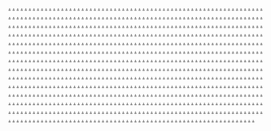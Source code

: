 <a href="https://microstreetmarketing.weebly.com/">.</a>
<a href="https://microcentremarketing.weebly.com/">.</a>
<a href="https://technologyvaluesmarketing.weebly.com/">.</a>
<a href="https://boostpassmarketing.weebly.com/">.</a>
<a href="https://labsartmarketing.weebly.com/">.</a>
<a href="https://upgearmarketing.weebly.com/">.</a>
<a href="https://optimizestudiomarketingx.weebly.com/">.</a>
<a href="https://gowarezmarketing.weebly.com/">.</a>
<a href="https://botfuturemarketing.weebly.com/">.</a>
<a href="https://warecapsulemarketing.weebly.com/">.</a>
<a href="https://expertsiummarketing.weebly.com/">.</a>
<a href="https://analyticsgraphmarketing.weebly.com/">.</a>
<a href="https://ppcvaluesmarketing.weebly.com/">.</a>
<a href="https://codeartmarketing.weebly.com/">.</a>
<a href="https://dopromotemarketing.weebly.com/">.</a>
<a href="https://makesearchmarketing.weebly.com/">.</a>
<a href="https://growthshipmarketing.weebly.com/">.</a>
<a href="https://searchcaremarketing.weebly.com/">.</a>
<a href="https://targetworksmarketing.weebly.com/">.</a>
<a href="https://promotestripemarketing.weebly.com/">.</a>
<a href="https://analyticsatlasmarketing.weebly.com/">.</a>
<a href="https://coreseomarketingz.weebly.com/">.</a>
<a href="https://upcommunicationsmarketing.weebly.com/">.</a>
<a href="https://technologymodemarketin.weebly.com/">.</a>
<a href="https://nibblepropertiesmarketing.weebly.com/">.</a>
<a href="https://hyperaudiencemarketing.weebly.com/">.</a>
<a href="https://softscoutmarketing.weebly.com/">.</a>
<a href="https://brandscanmarketing.weebly.com/">.</a>
<a href="https://searchpassmarketing.weebly.com/">.</a>
<a href="https://analyticsismmarketing.weebly.com/">.</a>
<a href="https://semdashmarketing.weebly.com/">.</a>
<a href="https://revenuesedmarketing.weebly.com/">.</a>
<a href="https://promotespotmarketing.weebly.com/">.</a>
<a href="https://rackconnectionmarketing.weebly.com/">.</a>
<a href="https://b2bcastmarketing.weebly.com/">.</a>
<a href="https://cyberincmarketing.weebly.com/">.</a>
<a href="https://cybericianmarketing.weebly.com/">.</a>
<a href="https://semifymarketing.weebly.com/">.</a>
<a href="https://optimizerisemarketing.weebly.com/">.</a>
<a href="https://communicationsblendmarketing.weebly.com/">.</a>
<a href="https://optimizestudiomarketing.weebly.com/">.</a>
<a href="https://roboticsdeckmarketing.weebly.com/">.</a>
<a href="https://gearifymarketing.weebly.com/">.</a>
<a href="https://viralshackmarketing.weebly.com/">.</a>
<a href="https://ppcclickmarketing.weebly.com/">.</a>
<a href="https://boostsparkmarketing.weebly.com/">.</a>
<a href="https://promotesolutionsmarketing.weebly.com/">.</a>
<a href="https://worksplaymarketing.weebly.com/">.</a>
<a href="https://dvertisingfulmarketing.weebly.com/">.</a>
<a href="https://activebotmarketing.weebly.com/">.</a>
<a href="https://adsstockmarketing.weebly.com/">.</a>
<a href="https://boosttrademarketing.weebly.com/">.</a>
<a href="https://nanobaymarketing.weebly.com/">.</a>
<a href="https://marketingitemsmarketing.weebly.com/">.</a>
<a href="https://bytesdockmarketing.weebly.com/">.</a>
<a href="https://wizproductmarketing.weebly.com/">.</a>
<a href="https://technoleadermarketing.weebly.com/">.</a>
<a href="https://scaleaidmarketing.weebly.com/">.</a>
<a href="https://semgroupmarketing.weebly.com/">.</a>
<a href="https://pixelfuturemarketing.weebly.com/">.</a>
<a href="https://expertssprintmarketing.weebly.com/">.</a>
<a href="https://b2bportmarketing.weebly.com/">.</a>
<a href="https://clearcampaignmarketing.weebly.com/">.</a>
<a href="https://techfitmarketing.weebly.com/">.</a>
<a href="https://roboticsvergemarketing.weebly.com/">.</a>
<a href="https://adsclubmarketing.weebly.com/">.</a>
<a href="https://vectorgurumarketing.weebly.com/">.</a>
<a href="https://technologymarkmarketing.weebly.com/">.</a>
<a href="https://informaticsiedmarketing.weebly.com/">.</a>
<a href="https://netusmarketing.weebly.com/">.</a>
<a href="https://warecentermarketing.weebly.com/">.</a>
<a href="https://geargraphmarketing.weebly.com/">.</a>
<a href="https://adpostmarketing.weebly.com/">.</a>
<a href="https://marketismmarketing.weebly.com/">.</a>
<a href="https://techdashmarketing.weebly.com/">.</a>
<a href="https://marketingviewmarketing.weebly.com/">.</a>
<a href="https://optimizehutmarketing.weebly.com/">.</a>
<a href="https://campaignfocusmarketing.weebly.com/">.</a>
<a href="https://marketingservicesmarketing.weebly.com/">.</a>
<a href="https://communicationsdashmarketing.weebly.com/">.</a>
<a href="https://affiliateboostmarketing.weebly.com/">.</a>
<a href="https://adscapsulemarketing.weebly.com/">.</a>
<a href="https://brandinghousemarketing.weebly.com/">.</a>
<a href="https://communicationsvaluesmarketing.weebly.com/">.</a>
<a href="https://sembandmarketing.weebly.com/">.</a>
<a href="https://bitgraphmarketing.weebly.com/">.</a>
<a href="https://marketplaymarketing.weebly.com/">.</a>
<a href="https://warezspanmarketing.weebly.com/">.</a>
<a href="https://bytesdeckmarketing.weebly.com/">.</a>
<a href="https://retailsyncmarketing.weebly.com/">.</a>
<a href="https://chipgoodsmarketing.weebly.com/">.</a>
<a href="https://bytesstockmarketing.weebly.com/">.</a>
<a href="https://targetscapemarketing.weebly.com/">.</a>
<a href="https://promotecorpmarketing.weebly.com/">.</a>
<a href="https://mediafedmarketing.weebly.com/">.</a>
<a href="https://geariedmarketing.weebly.com/">.</a>
<a href="https://meshsensemarketing.weebly.com/">.</a>
<a href="https://caleensmarketing.weebly.com/">.</a>
<a href="https://wizloopmarketing.weebly.com/">.</a>
<a href="https://revenueservicesmarketing.weebly.com/">.</a>
<a href="https://b2bplaymarketing.weebly.com/">.</a>
<a href="https://searchproductsmarketing.weebly.com/">.</a>
<a href="https://bitspropertiesmarketingse.weebly.com/">.</a>
<a href="https://advertisinglayermarketingse.weebly.com/">.</a>
<a href="https://digitalbasemarketingse.weebly.com/">.</a>
<a href="https://bottomlineportmarketingse.weebly.com/">.</a>
<a href="https://expertsdockmarketingse.weebly.com/">.</a>
<a href="https://informaticssyncmarketing.weebly.com/">.</a>
<a href="https://bottomlineproductmarketingse.weebly.com/">.</a>
<a href="https://marketingfeedmarketingse.weebly.com/">.</a>
<a href="https://semmakermarketingse.weebly.com/">.</a>
<a href="https://marketingshipmarketingse.weebly.com/">.</a>
<a href="https://cybervergemarketingse.weebly.com/">.</a>
<a href="https://boxkitmarketing.weebly.com/">.</a>
<a href="https://targetdropmarketing.weebly.com/">.</a>
<a href="https://semindustrymarketing.weebly.com/">.</a>
<a href="https://brandingfuelmarketing.weebly.com/">.</a>
<a href="https://brandingvaluemarketing.weebly.com/">.</a>
<a href="https://roboticspassmarketing.weebly.com/">.</a>
<a href="https://cryptincmarketing.weebly.com/">.</a>
<a href="https://princmarketing.weebly.com/">.</a>
<a href="https://bitideasmarketing.weebly.com/">.</a>
<a href="https://corecybermarketing.weebly.com/">.</a>
<a href="https://gearwaymarketing.weebly.com/">.</a>
<a href="https://aditymarketing.weebly.com/">.</a>
<a href="https://b2bcompanymarketing.weebly.com/">.</a>
<a href="https://gearretailsmarketin.weebly.com/">.</a>
<a href="https://audiencestudiomarketing.weebly.com/">.</a>
<a href="https://ppcwaymarketing.weebly.com/">.</a>
<a href="https://chiprisemarketing.weebly.com/">.</a>
<a href="https://campaignplaymarketing.weebly.com/">.</a>
<a href="https://bitartmarketing.weebly.com/">.</a>
<a href="https://cyberstripemarketing.weebly.com/">.</a>
<a href="https://chipincmarketing.weebly.com/">.</a>
<a href="https://bottomlineartmarketing.weebly.com/">.</a>
<a href="https://campaignspanmarketing.weebly.com/">.</a>
<a href="https://clearsearchmarketing.weebly.com/">.</a>
<a href="https://nalyticsifymarketing.weebly.com/">.</a>
<a href="https://realenginemarketingse.weebly.com/">.</a>
<a href="https://gonibblemarketingse.weebly.com/">.</a>
<a href="https://worksclickmarketingse.weebly.com/">.</a>
<a href="https://cryptworkshopmarketingse.weebly.com/">.</a>
<a href="https://adssagamarketingse.weebly.com/">.</a>
<a href="https://chipwaymarketing.weebly.com/">.</a>
<a href="https://campaignmostmarketingse.weebly.com/">.</a>
<a href="https://expertsscanmarketingse.weebly.com/">.</a>
<a href="https://b2bscoutmarketingse.weebly.com/">.</a>
<a href="https://warezisemarketingse.weebly.com/">.</a>
<a href="https://retailstudiomarketingse.weebly.com/">.</a>
<a href="https://botmarkmarketing.weebly.com/">.</a>
<a href="https://publicdesignmarketing.weebly.com/">.</a>
<a href="https://bottomlineitemsmarketing.weebly.com/">.</a>
<a href="https://searchsolutionsmarketing.weebly.com/">.</a>
<a href="https://bitbasemarketing.weebly.com/">.</a>
<a href="https://publicpropertiesmarketing.weebly.com/">.</a>
<a href="https://informaticsifymarketing.weebly.com/">.</a>
<a href="https://enginefuturemarketing.weebly.com/">.</a>
<a href="https://relationsdashmarketing.weebly.com/">.</a>
<a href="https://communicationslymarketing.weebly.com/">.</a>
<a href="https://analyticsscoutmarketing.weebly.com/">.</a>
<a href="https://bytefuelmarketingz.weebly.com/">.</a>
<a href="https://activeinformaticsmarketing.weebly.com/">.</a>
<a href="https://affiliatevergemarketing.weebly.com/">.</a>
<a href="https://softcentermarketing.weebly.com/">.</a>
<a href="https://mediavergemarketing.weebly.com/">.</a>
<a href="https://vectorfuelmarketing.weebly.com/">.</a>
<a href="https://preablemarketing.weebly.com/">.</a>
<a href="https://byteshubmarketing.weebly.com/">.</a>
<a href="https://botloopmarketing.weebly.com/">.</a>
<a href="https://chipkitmarketing.weebly.com/">.</a>
<a href="https://droidgridmarketing.weebly.com/">.</a>
<a href="https://audiencegurumarketing.weebly.com/">.</a>
<a href="https://micromedmarketing.weebly.com/">.</a>
<a href="https://nibbleensmarketing.weebly.com/">.</a>
<a href="https://interactivesyncmarketing.weebly.com/">.</a>
<a href="https://solidboxesmarketing.weebly.com/">.</a>
<a href="https://boostspacemarketing.weebly.com/">.</a>
<a href="https://workslayermarketing.weebly.com/">.</a>
<a href="https://nibbleskillmarketing.weebly.com/">.</a>
<a href="https://donibblemarketing.weebly.com/">.</a>
<a href="https://boostentmarketing.weebly.com/">.</a>
<a href="https://rigdesignmarketing.weebly.com/">.</a>
<a href="https://sempalacemarketing.weebly.com/">.</a>
<a href="https://marketingautomation3214.weebly.com/">.</a>
<a href="https://marketingautomation3206.weebly.com/">.</a>
<a href="https://marketingautomation3197.weebly.com/">.</a>
<a href="https://marketingautomation3188.weebly.com/">.</a>
<a href="https://marketingautomation3179.weebly.com/">.</a>
<a href="https://marketingautomation3169.weebly.com/">.</a>
<a href="https://marketingautomation3160.weebly.com/">.</a>
<a href="https://marketingautomation3150.weebly.com/">.</a>
<a href="https://marketingautomation3142.weebly.com/">.</a>
<a href="https://marketingautomation3133.weebly.com/">.</a>
<a href="https://ppcfeedmarketing.weebly.com/">.</a>
<a href="https://boxescentremarketing.weebly.com/">.</a>
<a href="https://racklinemarketing.weebly.com/">.</a>
<a href="https://rigservicesmarketing.weebly.com/">.</a>
<a href="https://viralrisemarketing.weebly.com/">.</a>
<a href="https://zenworksmarketingz.weebly.com/">.</a>
<a href="https://interactiveplaymarketing.weebly.com/">.</a>
<a href="https://clearchipmarketing.weebly.com/">.</a>
<a href="https://microwaymarketing.weebly.com/">.</a>
<a href="https://engineplaymarketing.weebly.com/">.</a>
<a href="https://ppcspecialsmarketing.weebly.com/">.</a>
<a href="https://gosemmarketingz.weebly.com/">.</a>
<a href="https://technologieswaymarketing.weebly.com/">.</a>
<a href="https://boxsprintmarketing.weebly.com/">.</a>
<a href="https://codesafermarketing.weebly.com/">.</a>
<a href="https://boosthubmarketing.weebly.com/">.</a>
<a href="https://zensearchmarketing.weebly.com/">.</a>
<a href="https://communicationspushmarketing.weebly.com/">.</a>
<a href="https://enginefedmarketing.weebly.com/">.</a>
<a href="https://optimizeaidmarketing.weebly.com/">.</a>
<a href="https://seorisemarketing.weebly.com/">.</a>
<a href="https://strategycompanymarketing.weebly.com/">.</a>
<a href="https://affiliatetagsmarketing.weebly.com/">.</a>
<a href="https://vectorworkmarketing.weebly.com/">.</a>
<a href="https://wareleadermarketing.weebly.com/">.</a>
<a href="https://scalespacemarketing.weebly.com/">.</a>
<a href="https://bottomlinespacemarketing.weebly.com/">.</a>
<a href="https://relationsvillagemarketing.weebly.com/">.</a>
<a href="https://virtualgearmarketing.weebly.com/">.</a>
<a href="https://technologieslightmarketing.weebly.com/">.</a>
<a href="https://expertslayermarketing.weebly.com/">.</a>
<a href="https://b2bgoodsmarketing.weebly.com/">.</a>
<a href="https://technologiescrewmarketing.weebly.com/">.</a>
<a href="https://pixeloffermarketing.weebly.com/">.</a>
<a href="https://marketingautomation3168.weebly.com/">.</a>
<a href="https://marketingautomation3159.weebly.com/">.</a>
<a href="https://marketingautomation3153.weebly.com/">.</a>
<a href="https://marketingautomation3141.weebly.com/">.</a>
<a href="https://boostspecialsmarketing.weebly.com/">.</a>
<a href="https://strategystudiomarketing.weebly.com/">.</a>
<a href="https://informaticsfitmarketing.weebly.com/">.</a>
<a href="https://activerelationsmarketing.weebly.com/">.</a>
<a href="https://hyperdatamarketing.weebly.com/">.</a>
<a href="https://adskitmarketingz.weebly.com/">.</a>
<a href="https://metawaresmarketing.weebly.com/">.</a>
<a href="https://pixelicamarketing.weebly.com/">.</a>
<a href="https://uppublicmarketing.weebly.com/">.</a>
<a href="https://boostworkshopmarketing.weebly.com/">.</a>
<a href="https://searchistmarketing.weebly.com/">.</a>
<a href="https://searchspanmarketingz.weebly.com/">.</a>
<a href="https://affiliatefuelmarketing.weebly.com/">.</a>
<a href="https://nibblepressmarketing.weebly.com/">.</a>
<a href="https://corenanomarketing.weebly.com/">.</a>
<a href="https://zenpublicmarketing.weebly.com/">.</a>
<a href="https://vectorgroupmarketing.weebly.com/">.</a>
<a href="https://mediasedmarketing.weebly.com/">.</a>
<a href="https://mediacaremarketing.weebly.com/">.</a>
<a href="https://engineproductsmarketing.weebly.com/">.</a>
<a href="https://promotescoutmarketing.weebly.com/">.</a>
<a href="https://cyberscapemarketing.weebly.com/">.</a>
<a href="https://zenbitsmarketing.weebly.com/">.</a>
<a href="https://brandingproductsmarketing.weebly.com/">.</a>
<a href="https://expertsifymarketing.weebly.com/">.</a>
<a href="https://virtualworksmarketing.weebly.com/">.</a>
<a href="https://ppcgridmarketing.weebly.com/">.</a>
<a href="https://advertisedropmarketing.weebly.com/">.</a>
<a href="https://boostkitmarketing.weebly.com/">.</a>
<a href="https://zenlabsmarketing.weebly.com/">.</a>
<a href="https://promoteprimemarketing.weebly.com/">.</a>
<a href="https://labssprintmarketing.weebly.com/">.</a>
<a href="https://technolymarketing.weebly.com/">.</a>
<a href="https://boxsparkmarketing.weebly.com/">.</a>
<a href="https://marketingautomation3215.weebly.com/">.</a>
<a href="https://marketingautomation3337.weebly.com/">.</a>
<a href="https://marketingautomation3327.weebly.com/">.</a>
<a href="https://marketingautomation3319.weebly.com/">.</a>
<a href="https://marketingautomation3311.weebly.com/">.</a>
<a href="https://marketingautomation3303.weebly.com/">.</a>
<a href="https://marketingautomation3187.weebly.com/">.</a>
<a href="https://marketingautomation3336.weebly.com/">.</a>
<a href="https://marketingautomation3330.weebly.com/">.</a>
<a href="https://marketingautomation3322.weebly.com/">.</a>
<a href="https://marketingautomation3313.weebly.com/">.</a>
<a href="https://marketingautomation3306.weebly.com/">.</a>
<a href="https://gearstartmarketing.weebly.com/">.</a>
<a href="https://bottomlinemedmarketing.weebly.com/">.</a>
<a href="https://nibbledockmarketing.weebly.com/">.</a>
<a href="https://informaticslabmarketing.weebly.com/">.</a>
<a href="https://cryptensmarketing.weebly.com/">.</a>
<a href="https://seocrewmarketingz.weebly.com/">.</a>
<a href="https://relationswaymarketing.weebly.com/">.</a>
<a href="https://chipspecialsmarketing.weebly.com/">.</a>
<a href="https://strategylinemarketing.weebly.com/">.</a>
<a href="https://mediatypemarketing.weebly.com/">.</a>
<a href="https://informaticsbasemarketing.weebly.com/">.</a>
<a href="https://gearlabmarketing.weebly.com/">.</a>
<a href="https://seogroupmarketing.weebly.com/">.</a>
<a href="https://marketshiftmarketing.weebly.com/">.</a>
<a href="https://softstockmarketing.weebly.com/">.</a>
<a href="https://softboostmarketing.weebly.com/">.</a>
<a href="https://datasensemarketing.weebly.com/">.</a>
<a href="https://virallermarketing.weebly.com/">.</a>
<a href="https://retailfeedmarketing.weebly.com/">.</a>
<a href="https://publicvillagemarketing.weebly.com/">.</a>
<a href="https://chipproductsmarketing.weebly.com/">.</a>
<a href="https://retailbasemarketing.weebly.com/">.</a>
<a href="https://advertisingworkshopmarketing.weebly.com/">.</a>
<a href="https://vectorcompanymarketing.weebly.com/">.</a>
<a href="https://marketingautomation3205.weebly.com/">.</a>
<a href="https://marketingautomation3338.weebly.com/">.</a>
<a href="https://marketingautomation3328.weebly.com/">.</a>
<a href="https://marketingautomation3320.weebly.com/">.</a>
<a href="https://marketingautomation3316.weebly.com/">.</a>
<a href="https://marketingautomation3304.weebly.com/">.</a>
<a href="https://marketingautomation3178.weebly.com/">.</a>
<a href="https://marketingautomation3339.weebly.com/">.</a>
<a href="https://marketingautomation3332.weebly.com/">.</a>
<a href="https://marketingautomation3323.weebly.com/">.</a>
<a href="https://marketingautomation3314.weebly.com/">.</a>
<a href="https://marketingautomation3307.weebly.com/">.</a>
<a href="https://dolabsmarketing.weebly.com/">.</a>
<a href="https://trueinformaticsmarketing.weebly.com/">.</a>
<a href="https://gearskillmarketing.weebly.com/">.</a>
<a href="https://optimizeistmarketing.weebly.com/">.</a>
<a href="https://metarigmarketing.weebly.com/">.</a>
<a href="https://meshstormmarketingz.weebly.com/">.</a>
<a href="https://targetpropertiesmarketing.weebly.com/">.</a>
<a href="https://cyberstartmarketing.weebly.com/">.</a>
<a href="https://adsblogmarketing.weebly.com/">.</a>
<a href="https://boxportmarketing.weebly.com/">.</a>
<a href="https://retailfuturemarketing.weebly.com/">.</a>
<a href="https://bottomlinesprintmarketing.weebly.com/">.</a>
<a href="https://cyberoffermarketing.weebly.com/">.</a>
<a href="https://communicationsstartmarketing.weebly.com/">.</a>
<a href="https://bitsworkmarketing.weebly.com/">.</a>
<a href="https://warezshackmarketing.weebly.com/">.</a>
<a href="https://audienceclickmarketing.weebly.com/">.</a>
<a href="https://campaignvillagemarketing.weebly.com/">.</a>
<a href="https://relationsprojectmarketing.weebly.com/">.</a>
<a href="https://rigaidmarketing.weebly.com/">.</a>
<a href="https://growthbarnmarketing.weebly.com/">.</a>
<a href="https://advertisespecialsmarketing.weebly.com/">.</a>
<a href="https://adstreetmarketing.weebly.com/">.</a>
<a href="https://affiliatetypemarketing.weebly.com/">.</a>
<a href="https://marketingautomation3196.weebly.com/">.</a>
<a href="https://marketingautomation3335.weebly.com/">.</a>
<a href="https://marketingautomation3329.weebly.com/">.</a>
<a href="https://marketingautomation3321.weebly.com/">.</a>
<a href="https://marketingautomation3312.weebly.com/">.</a>
<a href="https://marketingautomation3305.weebly.com/">.</a>
<a href="https://marketingautomation3132.weebly.com/">.</a>
<a href="https://marketingautomation3340.weebly.com/">.</a>
<a href="https://marketingautomation3331.weebly.com/">.</a>
<a href="https://marketingautomation3324.weebly.com/">.</a>
<a href="https://marketingautomation3318.weebly.com/">.</a>
<a href="https://marketingautomation3308.weebly.com/">.</a>
<a href="https://softscanmarketing1734.weebly.com/">.</a>
<a href="https://softscanmarketing2328.weebly.com/">.</a>
<a href="https://softscanmarketing2321.weebly.com/">.</a>
<a href="https://softscanmarketing2314.weebly.com/">.</a>
<a href="https://softscanmarketing2305.weebly.com/">.</a>
<a href="https://softscanmarketing2262.weebly.com/">.</a>
<a href="https://softscanmarketing3745.weebly.com/">.</a>
<a href="https://softscanmarketing3737.weebly.com/">.</a>
<a href="https://softscanmarketing3728.weebly.com/">.</a>
<a href="https://softscanmarketing3717.weebly.com/">.</a>
<a href="https://softscanmarketing3713.weebly.com/">.</a>
<a href="https://softscanmarketing3704.weebly.com/">.</a>
<a href="https://softscanmarketing3697.weebly.com/">.</a>
<a href="https://softscanmarketing3691.weebly.com/">.</a>
<a href="https://softscanmarketing3679.weebly.com/">.</a>
<a href="https://softscanmarketing3671.weebly.com/">.</a>
<a href="https://softscanmarketing3799.weebly.com/">.</a>
<a href="https://softscanmarketing3792.weebly.com/">.</a>
<a href="https://softscanmarketing3746.weebly.com/">.</a>
<a href="https://softscanmarketing3738.weebly.com/">.</a>
<a href="https://softscanmarketing3729.weebly.com/">.</a>
<a href="https://softscanmarketing3718.weebly.com/">.</a>
<a href="https://softscanmarketing3797.weebly.com/">.</a>
<a href="https://softscanmarketing3790.weebly.com/">.</a>
<a href="https://softscanmarketing3689.weebly.com/">.</a>
<a href="https://softscanmarketing3824.weebly.com/">.</a>
<a href="https://softscanmarketing3816.weebly.com/">.</a>
<a href="https://softscanmarketing3808.weebly.com/">.</a>
<a href="https://softscanmarketing3801.weebly.com/">.</a>
<a href="https://softscanmarketing3793.weebly.com/">.</a>
<a href="https://softscanmarketing3714.weebly.com/">.</a>
<a href="https://softscanmarketing3821.weebly.com/">.</a>
<a href="https://softscanmarketing3814.weebly.com/">.</a>
<a href="https://softscanmarketing3805.weebly.com/">.</a>
<a href="https://softscanmarketing3800.weebly.com/">.</a>
<a href="https://softscanmarketing3791.weebly.com/">.</a>
<a href="https://softscanmarketing3683.weebly.com/">.</a>
<a href="https://softscanmarketing3825.weebly.com/">.</a>
<a href="https://softscanmarketing3817.weebly.com/">.</a>
<a href="https://softscanmarketing3812.weebly.com/">.</a>
<a href="https://softscanmarketing3804.weebly.com/">.</a>
<a href="https://softscanmarketing3794.weebly.com/">.</a>
<a href="https://softscanmarketing3705.weebly.com/">.</a>
<a href="https://softscanmarketing3822.weebly.com/">.</a>
<a href="https://softscanmarketing3813.weebly.com/">.</a>
<a href="https://softscanmarketing3806.weebly.com/">.</a>
<a href="https://softscanmarketing3798.weebly.com/">.</a>
<a href="https://softscanmarketing3789.weebly.com/">.</a>
<a href="https://softscanmarketing3672.weebly.com/">.</a>
<a href="https://softscanmarketing3826.weebly.com/">.</a>
<a href="https://softscanmarketing3818.weebly.com/">.</a>
<a href="https://softscanmarketing3809.weebly.com/">.</a>
<a href="https://softscanmarketing3698.weebly.com/">.</a>
<a href="https://softscanmarketing3823.weebly.com/">.</a>
<a href="https://softscanmarketing3815.weebly.com/">.</a>
<a href="https://softscanmarketing3807.weebly.com/">.</a>
<a href="https://softscanmarketing1727.weebly.com/">.</a>
<a href="https://softscanmarketing1605.weebly.com/">.</a>
<a href="https://softscanmarketing1597.weebly.com/">.</a>
<a href="https://softscanmarketing1588.weebly.com/">.</a>
<a href="https://softscanmarketing1743.weebly.com/">.</a>
<a href="https://softscanmarketing2330.weebly.com/">.</a>
<a href="https://softscanmarketing2320.weebly.com/">.</a>
<a href="https://softscanmarketing2312.weebly.com/">.</a>
<a href="https://softscanmarketing2306.weebly.com/">.</a>
<a href="https://softscanmarketing2261.weebly.com/">.</a>
<a href="https://softscanmarketing1749.weebly.com/">.</a>
<a href="https://softscanmarketing2329.weebly.com/">.</a>
<a href="https://softscanmarketing2322.weebly.com/">.</a>
<a href="https://softscanmarketing2313.weebly.com/">.</a>
<a href="https://softscanmarketing2304.weebly.com/">.</a>
<a href="http://softscanmarketing2260.weebly.com/">.</a>
<a href="https://softscanmarketing1758.weebly.com/">.</a>
<a href="https://softscanmarketing2326.weebly.com/">.</a>
<a href="https://softscanmarketing2316.weebly.com/">.</a>
<a href="https://softscanmarketing2309.weebly.com/">.</a>
<a href="https://softscanmarketing2303.weebly.com/">.</a>
<a href="https://softscanmarketing2266.weebly.com/">.</a>
<a href="https://softscanmarketing1766.weebly.com/">.</a>
<a href="https://softscanmarketing2324.weebly.com/">.</a>
<a href="https://softscanmarketing2319.weebly.com/">.</a>
<a href="https://softscanmarketing2311.weebly.com/">.</a>
<a href="https://softscanmarketing2300.weebly.com/">.</a>
<a href="https://softscanmarketing2264.weebly.com/">.</a>
<a href="https://softscanmarketing1781.weebly.com/">.</a>
<a href="https://softscanmarketing2325.weebly.com/">.</a>
<a href="https://softscanmarketing2315.weebly.com/">.</a>
<a href="https://softscanmarketing2307.weebly.com/">.</a>
<a href="https://softscanmarketing2299.weebly.com/">.</a>
<a href="https://softscanmarketing2258.weebly.com/">.</a>
<a href="https://softscanmarketing1589.weebly.com/">.</a>
<a href="https://softscanmarketing2323.weebly.com/">.</a>
<a href="https://softscanmarketing2317.weebly.com/">.</a>
<a href="https://softscanmarketing2310.weebly.com/">.</a>
<a href="https://softscanmarketing2301.weebly.com/">.</a>
<a href="https://softscanmarketing2263.weebly.com/">.</a>
<a href="https://softscanmarketing1596.weebly.com/">.</a>
<a href="https://softscanmarketing2327.weebly.com/">.</a>
<a href="https://softscanmarketing2318.weebly.com/">.</a>
<a href="https://softscanmarketing2308.weebly.com/">.</a>
<a href="https://softscanmarketing2302.weebly.com/">.</a>
<a href="https://softscanmarketing2265.weebly.com/">.</a>
<a href="https://softscanmarketing1604.weebly.com/">.</a>
<a href="https://softscanmarketing2294.weebly.com/">.</a>
<a href="https://softscanmarketing2289.weebly.com/">.</a>
<a href="https://softscanmarketing2280.weebly.com/">.</a>
<a href="https://softscanmarketing2272.weebly.com/">.</a>
<a href="https://softscanmarketing2256.weebly.com/">.</a>
<a href="https://softscanmarketing1726.weebly.com/">.</a>
<a href="https://softscanmarketing2298.weebly.com/">.</a>
<a href="https://softscanmarketing2288.weebly.com/">.</a>
<a href="https://softscanmarketing2277.weebly.com/">.</a>
<a href="https://softscanmarketing2273.weebly.com/">.</a>
<a href="https://softscanmarketing2255.weebly.com/">.</a>
<a href="https://softscanmarketing1735.weebly.com/">.</a>
<a href="https://softscanmarketing2293.weebly.com/">.</a>
<a href="https://softscanmarketing2287.weebly.com/">.</a>
<a href="https://softscanmarketing2279.weebly.com/">.</a>
<a href="https://softscanmarketing2271.weebly.com/">.</a>
<a href="https://softscanmarketing2254.weebly.com/">.</a>
<a href="https://softscanmarketing1742.weebly.com/">.</a>
<a href="https://softscanmarketing2292.weebly.com/">.</a>
<a href="https://softscanmarketing2286.weebly.com/">.</a>
<a href="https://softscanmarketing2278.weebly.com/">.</a>
<a href="https://softscanmarketing2270.weebly.com/">.</a>
<a href="https://softscanmarketing2257.weebly.com/">.</a>
<a href="https://softscanmarketing1748.weebly.com/">.</a>
<a href="https://softscanmarketing2297.weebly.com/">.</a>
<a href="https://softscanmarketing2283.weebly.com/">.</a>
<a href="https://softscanmarketing2275.weebly.com/">.</a>
<a href="https://softscanmarketing2269.weebly.com/">.</a>
<a href="https://softscanmarketing2253.weebly.com/">.</a>
<a href="https://softscanmarketing1759.weebly.com/">.</a>
<a href="https://softscanmarketing2291.weebly.com/">.</a>
<a href="https://softscanmarketing2285.weebly.com/">.</a>
<a href="https://softscanmarketing2276.weebly.com/">.</a>
<a href="https://softscanmarketing2274.weebly.com/">.</a>
<a href="https://softscanmarketing2252.weebly.com/">.</a>
<a href="https://softscanmarketing1769.weebly.com/">.</a>
<a href="https://softscanmarketing2296.weebly.com/">.</a>
<a href="https://softscanmarketing2284.weebly.com/">.</a>
<a href="https://softscanmarketing2281.weebly.com/">.</a>
<a href="https://softscanmarketing2268.weebly.com/">.</a>
<a href="https://softscanmarketing2251.weebly.com/">.</a>
<a href="https://softscanmarketing1773.weebly.com/">.</a>
<a href="https://softscanmarketing2295.weebly.com/">.</a>
<a href="https://softscanmarketing2290.weebly.com/">.</a>
<a href="https://softscanmarketing2282.weebly.com/">.</a>
<a href="https://softscanmarketing2267.weebly.com/">.</a>
<a href="https://softscanmarketing2250.weebly.com/">.</a>
<a href="https://softscanmarketing1340.weebly.com/">.</a>
<a href="https://softscanmarketing1332.weebly.com/">.</a>
<a href="https://softscanmarketing1323.weebly.com/">.</a>
<a href="https://softscanmarketing1317.weebly.com/">.</a>
<a href="https://softscanmarketing1441.weebly.com/">.</a>
<a href="https://softscanmarketing1433.weebly.com/">.</a>
<a href="https://softscanmarketing1286.weebly.com/">.</a>
<a href="https://softscanmarketing1500.weebly.com/">.</a>
<a href="https://softscanmarketing149.weebly.com/">.</a>
<a href="https://softscanmarketing1484.weebly.com/">.</a>
<a href="https://softscanmarketing1476.weebly.com/">.</a>
<a href="https://softscanmarketing1468.weebly.com/">.</a>
<a href="https://softscanmarketing1307.weebly.com/">.</a>
<a href="https://softscanmarketing1465.weebly.com/">.</a>
<a href="https://softscanmarketing1457.weebly.com/">.</a>
<a href="https://softscanmarketing1448.weebly.com/">.</a>
<a href="https://softscanmarketing1481.weebly.com/">.</a>
<a href="https://softscanmarketing1466.weebly.com/">.</a>
<a href="https://softscanmarketing1277.weebly.com/">.</a>
<a href="https://softscanmarketing1501.weebly.com/">.</a>
<a href="https://softscanmarketing1493.weebly.com/">.</a>
<a href="https://softscanmarketing1485.weebly.com/">.</a>
<a href="https://softscanmarketing1475.weebly.com/">.</a>
<a href="https://softscanmarketing1470.weebly.com/">.</a>
<a href="https://softscanmarketing1301.weebly.com/">.</a>
<a href="https://softscanmarketing1498.weebly.com/">.</a>
<a href="https://softscanmarketing1490.weebly.com/">.</a>
<a href="https://softscanmarketing1482.weebly.com/">.</a>
<a href="https://softscanmarketing1474.weebly.com/">.</a>
<a href="https://softscanmarketing1467.weebly.com/">.</a>
<a href="https://softscanmarketing1266.weebly.com/">.</a>
<a href="https://softscanmarketing1502.weebly.com/">.</a>
<a href="https://softscanmarketing1494.weebly.com/">.</a>
<a href="https://softscanmarketing1486.weebly.com/">.</a>
<a href="https://softscanmarketing1293.weebly.com/">.</a>
<a href="https://softscanmarketing1499.weebly.com/">.</a>
<a href="https://softscanmarketing1491.weebly.com/">.</a>
<a href="https://softscanmarketing1483.weebly.com/">.</a>
<a href="https://softscanmarketing1341.weebly.com/">.</a>
<a href="https://softscanmarketing1333.weebly.com/">.</a>
<a href="https://softscanmarketing1324.weebly.com/">.</a>
<a href="https://softscanmarketing1316.weebly.com/">.</a>
<a href="https://softscanmarketing1308.weebly.com/">.</a>
<a href="https://softscanmarketing1300.weebly.com/">.</a>
<a href="https://softscanmarketing1292.weebly.com/">.</a>
<a href="https://softscanmarketing1284.weebly.com/">.</a>
<a href="https://softscanmarketing1276.weebly.com/">.</a>
<a href="https://softscanmarketing1273.weebly.com/">.</a>
<a href="https://softscanmarketing1480.weebly.com/">.</a>
<a href="https://softscanmarketing1469.weebly.com/">.</a>
<a href="https://softscanmarketing9707.weebly.com/">.</a>
<a href="https://softscanmarketing10195.weebly.com/">.</a>
<a href="https://softscanmarketing10187.weebly.com/">.</a>
<a href="https://softscanmarketing10179.weebly.com/">.</a>
<a href="https://softscanmarketing10174.weebly.com/">.</a>
<a href="https://softscanmarketing10163.weebly.com/">.</a>
<a href="https://softscanmarketing9699.weebly.com/">.</a>
<a href="https://softscanmarketing10197.weebly.com/">.</a>
<a href="https://softscanmarketing10189.weebly.com/">.</a>
<a href="https://softscanmarketing10181.weebly.com/">.</a>
<a href="https://softscanmarketing10171.weebly.com/">.</a>
<a href="https://softscanmarketing10165.weebly.com/">.</a>
<a href="https://softscanmarketing9691.weebly.com/">.</a>
<a href="https://softscanmarketing10199.weebly.com/">.</a>
<a href="https://softscanmarketing10191.weebly.com/">.</a>
<a href="https://softscanmarketing10183.weebly.com/">.</a>
<a href="https://softscanmarketing10175.weebly.com/">.</a>
<a href="https://softscanmarketing10167.weebly.com/">.</a>
<a href="https://softscanmarketing9685.weebly.com/">.</a>
<a href="https://softscanmarketing10201.weebly.com/">.</a>
<a href="https://softscanmarketing10193.weebly.com/">.</a>
<a href="https://softscanmarketing10185.weebly.com/">.</a>
<a href="https://softscanmarketing10176.weebly.com/">.</a>
<a href="https://softscanmarketing10169.weebly.com/">.</a>
<a href="https://softscanmarketing9679.weebly.com/">.</a>
<a href="https://softscanmarketing9747.weebly.com/">.</a>
<a href="https://softscanmarketing9739.weebly.com/">.</a>
<a href="https://softscanmarketing9731.weebly.com/">.</a>
<a href="https://softscanmarketing9723.weebly.com/">.</a>
<a href="https://softscanmarketing9715.weebly.com/">.</a>
<a href="https://softscanmarketing9748.weebly.com/">.</a>
<a href="https://softscanmarketing10196.weebly.com/">.</a>
<a href="https://softscanmarketing10188.weebly.com/">.</a>
<a href="https://softscanmarketing10180.weebly.com/">.</a>
<a href="https://softscanmarketing10172.weebly.com/">.</a>
<a href="https://softscanmarketing10164.weebly.com/">.</a>
<a href="https://softscanmarketing9740.weebly.com/">.</a>
<a href="https://softscanmarketing10198.weebly.com/">.</a>
<a href="https://softscanmarketing10190.weebly.com/">.</a>
<a href="https://softscanmarketing10182.weebly.com/">.</a>
<a href="https://softscanmarketing10173.weebly.com/">.</a>
<a href="https://softscanmarketing10166.weebly.com/">.</a>
<a href="https://softscanmarketing9732.weebly.com/">.</a>
<a href="https://softscanmarketing10200.weebly.com/">.</a>
<a href="https://softscanmarketing10192.weebly.com/">.</a>
<a href="https://softscanmarketing10184.weebly.com/">.</a>
<a href="https://softscanmarketing10177.weebly.com/">.</a>
<a href="https://softscanmarketing10168.weebly.com/">.</a>
<a href="https://softscanmarketing9724.weebly.com/">.</a>
<a href="https://softscanmarketing10202.weebly.com/">.</a>
<a href="https://softscanmarketing10194.weebly.com/">.</a>
<a href="https://softscanmarketing10186.weebly.com/">.</a>
<a href="https://softscanmarketing10178.weebly.com/">.</a>
<a href="https://softscanmarketing10170.weebly.com/">.</a>
<a href="https://softscanmarketing9716.weebly.com/">.</a>
<a href="https://softscanmarketing9708.weebly.com/">.</a>
<a href="https://softscanmarketing9700.weebly.com/">.</a>
<a href="https://softscanmarketing9692.weebly.com/">.</a>
<a href="https://softscanmarketing9686.weebly.com/">.</a>
<a href="https://softscanmarketing9680.weebly.com/">.</a>
<a href="https://softscanmarketing9749.weebly.com/">.</a>
<a href="https://softscanmarketing10235.weebly.com/">.</a>
<a href="https://softscanmarketing10227.weebly.com/">.</a>
<a href="https://softscanmarketing10221.weebly.com/">.</a>
<a href="https://softscanmarketing10211.weebly.com/">.</a>
<a href="https://softscanmarketing10203.weebly.com/">.</a>
<a href="https://softscanmarketing9741.weebly.com/">.</a>
<a href="https://softscanmarketing10237.weebly.com/">.</a>
<a href="https://softscanmarketing10229.weebly.com/">.</a>
<a href="https://softscanmarketing10222.weebly.com/">.</a>
<a href="https://softscanmarketing10213.weebly.com/">.</a>
<a href="https://softscanmarketing10205.weebly.com/">.</a>
<a href="https://softscanmarketing9733.weebly.com/">.</a>
<a href="https://softscanmarketing10236.weebly.com/">.</a>
<a href="https://softscanmarketing10231.weebly.com/">.</a>
<a href="https://softscanmarketing10219.weebly.com/">.</a>
<a href="https://softscanmarketing10215.weebly.com/">.</a>
<a href="https://softscanmarketing10207.weebly.com/">.</a>
<a href="https://softscanmarketing9725.weebly.com/">.</a>
<a href="https://softscanmarketing10239.weebly.com/">.</a>
<a href="https://softscanmarketing10233.weebly.com/">.</a>
<a href="https://softscanmarketing10224.weebly.com/">.</a>
<a href="https://softscanmarketing10217.weebly.com/">.</a>
<a href="https://softscanmarketing10209.weebly.com/">.</a>
<a href="https://softscanmarketing9717.weebly.com/">.</a>
<a href="https://softscanmarketing9710.weebly.com/">.</a>
<a href="https://softscanmarketing9701.weebly.com/">.</a>
<a href="https://softscanmarketing9693.weebly.com/">.</a>
<a href="https://softscanmarketing9687.weebly.com/">.</a>
<a href="https://softscanmarketing9673.weebly.com/">.</a>
<a href="https://softscanmarketing9750.weebly.com/">.</a>
<a href="https://686401799151274254.weebly.com/">.</a>
<a href="https://softscanmarketing10228.weebly.com/">.</a>
<a href="https://softscanmarketing10220.weebly.com/">.</a>
<a href="https://softscanmarketing10212.weebly.com/">.</a>
<a href="https://softscanmarketing10204.weebly.com/">.</a>
<a href="https://softscanmarketing9742.weebly.com/">.</a>
<a href="https://softscanmarketing10238.weebly.com/">.</a>
<a href="https://softscanmarketing10230.weebly.com/">.</a>
<a href="https://softscanmarketing10223.weebly.com/">.</a>
<a href="https://softscanmarketing10214.weebly.com/">.</a>
<a href="https://softscanmarketing10206.weebly.com/">.</a>
<a href="https://softscanmarketing9738.weebly.com/">.</a>
<a href="https://softscanmarketing10240.weebly.com/">.</a>
<a href="https://softscanmarketing10232.weebly.com/">.</a>
<a href="https://softscanmarketing10225.weebly.com/">.</a>
<a href="https://softscanmarketing10216.weebly.com/">.</a>
<a href="https://softscanmarketing10208.weebly.com/">.</a>
<a href="https://softscanmarketing9726.weebly.com/">.</a>
<a href="https://softscanmarketing10241.weebly.com/">.</a>
<a href="https://softscanmarketing10234.weebly.com/">.</a>
<a href="https://softscanmarketing10226.weebly.com/">.</a>
<a href="https://softscanmarketing10218.weebly.com/">.</a>
<a href="https://softscanmarketing10210.weebly.com/">.</a>
<a href="https://softscanmarketing9718.weebly.com/">.</a>
<a href="https://softscanmarketing9709.weebly.com/">.</a>
<a href="https://softscanmarketing9705.weebly.com/">.</a>
<a href="https://softscanmarketing9694.weebly.com/">.</a>
<a href="https://softscanmarketing9690.weebly.com/">.</a>
<a href="https://softscanmarketing9674.weebly.com/">.</a>
<a href="https://softscanmarketing9751.weebly.com/">.</a>
<a href="https://softscanmarketing10275.weebly.com/">.</a>
<a href="https://softscanmarketing10267.weebly.com/">.</a>
<a href="https://softscanmarketing10259.weebly.com/">.</a>
<a href="https://softscanmarketing10252.weebly.com/">.</a>
<a href="https://softscanmarketing10243.weebly.com/">.</a>
<a href="https://softscanmarketing9743.weebly.com/">.</a>
<a href="https://softscanmarketing10278.weebly.com/">.</a>
<a href="https://softscanmarketing10269.weebly.com/">.</a>
<a href="https://softscanmarketing10261.weebly.com/">.</a>
<a href="https://softscanmarketing10253.weebly.com/">.</a>
<a href="https://softscanmarketing10245.weebly.com/">.</a>
<a href="https://softscanmarketing9734.weebly.com/">.</a>
<a href="https://softscanmarketing10280.weebly.com/">.</a>
<a href="https://softscanmarketing10271.weebly.com/">.</a>
<a href="https://softscanmarketing10263.weebly.com/">.</a>
<a href="https://softscanmarketing10255.weebly.com/">.</a>
<a href="https://softscanmarketing10247.weebly.com/">.</a>
<a href="https://softscanmarketing9727.weebly.com/">.</a>
<a href="https://softscanmarketing10281.weebly.com/">.</a>
<a href="https://softscanmarketing10273.weebly.com/">.</a>
<a href="https://softscanmarketing10265.weebly.com/">.</a>
<a href="https://softscanmarketing10257.weebly.com/">.</a>
<a href="https://softscanmarketing10249.weebly.com/">.</a>
<a href="https://softscanmarketing9719.weebly.com/">.</a>
<a href="https://softscanmarketing9711.weebly.com/">.</a>
<a href="https://softscanmarketing9703.weebly.com/">.</a>
<a href="https://softscanmarketing9695.weebly.com/">.</a>
<a href="https://softscanmarketing9682.weebly.com/">.</a>
<a href="https://softscanmarketing9675.weebly.com/">.</a>
<a href="https://softscanmarketing9752.weebly.com/">.</a>
<a href="https://softscanmarketing10276.weebly.com/">.</a>
<a href="https://softscanmarketing10268.weebly.com/">.</a>
<a href="https://softscanmarketing10260.weebly.com/">.</a>
<a href="https://softscanmarketing10251.weebly.com/">.</a>
<a href="https://softscanmarketing10244.weebly.com/">.</a>
<a href="https://softscanmarketing9744.weebly.com/">.</a>
<a href="https://softscanmarketing10277.weebly.com/">.</a>
<a href="https://softscanmarketing10270.weebly.com/">.</a>
<a href="https://softscanmarketing10262.weebly.com/">.</a>
<a href="https://softscanmarketing10254.weebly.com/">.</a>
<a href="https://softscanmarketing10246.weebly.com/">.</a>
<a href="https://softscanmarketing9735.weebly.com/">.</a>
<a href="https://softscanmarketing10279.weebly.com/">.</a>
<a href="https://softscanmarketing10272.weebly.com/">.</a>
<a href="https://softscanmarketing10264.weebly.com/">.</a>
<a href="https://softscanmarketing10256.weebly.com/">.</a>
<a href="https://softscanmarketing10248.weebly.com/">.</a>
<a href="https://softscanmarketing9728.weebly.com/">.</a>
<a href="https://softscanmarketing10282.weebly.com/">.</a>
<a href="https://softscanmarketing10274.weebly.com/">.</a>
<a href="https://softscanmarketing10266.weebly.com/">.</a>
<a href="https://softscanmarketing10258.weebly.com/">.</a>
<a href="https://softscanmarketing10250.weebly.com/">.</a>
<a href="https://softscanmarketing9720.weebly.com/">.</a>
<a href="https://softscanmarketing9712.weebly.com/">.</a>
<a href="https://softscanmarketing9702.weebly.com/">.</a>
<a href="https://softscanmarketing9696.weebly.com/">.</a>
<a href="https://softscanmarketing9683.weebly.com/">.</a>
<a href="https://softscanmarketing9676.weebly.com/">.</a>
<a href="https://softscanmarketing9753.weebly.com/">.</a>
<a href="https://softscanmarketing10318.weebly.com/">.</a>
<a href="https://softscanmarketing10308.weebly.com/">.</a>
<a href="https://softscanmarketing10306.weebly.com/">.</a>
<a href="https://softscanmarketing10292.weebly.com/">.</a>
<a href="https://softscanmarketing10284.weebly.com/">.</a>
<a href="https://softscanmarketing9745.weebly.com/">.</a>
<a href="https://softscanmarketing10319.weebly.com/">.</a>
<a href="https://softscanmarketing10309.weebly.com/">.</a>
<a href="https://softscanmarketing10307.weebly.com/">.</a>
<a href="https://softscanmarketing10294.weebly.com/">.</a>
<a href="https://softscanmarketing10285.weebly.com/">.</a>
<a href="https://softscanmarketing9736.weebly.com/">.</a>
<a href="https://softscanmarketing10320.weebly.com/">.</a>
<a href="https://softscanmarketing10313.weebly.com/">.</a>
<a href="https://softscanmarketing10302.weebly.com/">.</a>
<a href="https://softscanmarketing10296.weebly.com/">.</a>
<a href="https://softscanmarketing10288.weebly.com/">.</a>
<a href="https://softscanmarketing9729.weebly.com/">.</a>
<a href="https://softscanmarketing10322.weebly.com/">.</a>
<a href="https://softscanmarketing10314.weebly.com/">.</a>
<a href="https://softscanmarketing10301.weebly.com/">.</a>
<a href="https://softscanmarketing10298.weebly.com/">.</a>
<a href="https://softscanmarketing10286.weebly.com/">.</a>
<a href="https://softscanmarketing9721.weebly.com/">.</a>
<a href="https://softscanmarketing9713.weebly.com/">.</a>
<a href="https://softscanmarketing9704.weebly.com/">.</a>
<a href="https://softscanmarketing9697.weebly.com/">.</a>
<a href="https://softscanmarketing9684.weebly.com/">.</a>
<a href="https://softscanmarketing9677.weebly.com/">.</a>
<a href="https://softscanmarketing9836.weebly.com/">.</a>
<a href="https://softscanmarketing10360.weebly.com/">.</a>
<a href="https://softscanmarketing10349.weebly.com/">.</a>
<a href="https://softscanmarketing10341.weebly.com/">.</a>
<a href="https://softscanmarketing10334.weebly.com/">.</a>
<a href="https://softscanmarketing10325.weebly.com/">.</a>
<a href="https://softscanmarketing9827.weebly.com/">.</a>
<a href="https://softscanmarketing10358.weebly.com/">.</a>
<a href="https://softscanmarketing10352.weebly.com/">.</a>
<a href="https://softscanmarketing10343.weebly.com/">.</a>
<a href="https://softscanmarketing10336.weebly.com/">.</a>
<a href="https://softscanmarketing10328.weebly.com/">.</a>
<a href="https://softscanmarketing9821.weebly.com/">.</a>
<a href="https://softscanmarketing10362.weebly.com/">.</a>
<a href="https://softscanmarketing10354.weebly.com/">.</a>
<a href="https://softscanmarketing10346.weebly.com/">.</a>
<a href="https://softscanmarketing10338.weebly.com/">.</a>
<a href="https://softscanmarketing10330.weebly.com/">.</a>
<a href="https://softscanmarketing9812.weebly.com/">.</a>
<a href="https://softscanmarketing10364.weebly.com/">.</a>
<a href="https://softscanmarketing10356.weebly.com/">.</a>
<a href="https://softscanmarketing10347.weebly.com/">.</a>
<a href="https://softscanmarketing10340.weebly.com/">.</a>
<a href="https://softscanmarketing10332.weebly.com/">.</a>
<a href="https://softscanmarketing9808.weebly.com/">.</a>
<a href="https://softscanmarketing9796.weebly.com/">.</a>
<a href="https://softscanmarketing9794.weebly.com/">.</a>
<a href="https://softscanmarketing9780.weebly.com/">.</a>
<a href="https://softscanmarketing9764.weebly.com/">.</a>
<a href="https://softscanmarketing9756.weebly.com/">.</a>
<a href="https://softscanmarketing9754.weebly.com/">.</a>
<a href="https://softscanmarketing10317.weebly.com/">.</a>
<a href="https://softscanmarketing10310.weebly.com/">.</a>
<a href="https://softscanmarketing10304.weebly.com/">.</a>
<a href="https://softscanmarketing10293.weebly.com/">.</a>
<a href="https://softscanmarketing10291.weebly.com/">.</a>
<a href="https://softscanmarketing9746.weebly.com/">.</a>
<a href="https://softscanmarketing10323.weebly.com/">.</a>
<a href="https://softscanmarketing10312.weebly.com/">.</a>
<a href="https://softscanmarketing10305.weebly.com/">.</a>
<a href="https://softscanmarketing10295.weebly.com/">.</a>
<a href="https://softscanmarketing10287.weebly.com/">.</a>
<a href="https://softscanmarketing9737.weebly.com/">.</a>
<a href="https://softscanmarketing10321.weebly.com/">.</a>
<a href="https://softscanmarketing10311.weebly.com/">.</a>
<a href="https://softscanmarketing10300.weebly.com/">.</a>
<a href="https://softscanmarketing10297.weebly.com/">.</a>
<a href="https://softscanmarketing10289.weebly.com/">.</a>
<a href="https://softscanmarketing9730.weebly.com/">.</a>
<a href="https://softscanmarketing10324.weebly.com/">.</a>
<a href="https://softscanmarketing10316.weebly.com/">.</a>
<a href="https://softscanmarketing10303.weebly.com/">.</a>
<a href="https://softscanmarketing10299.weebly.com/">.</a>
<a href="https://softscanmarketing10290.weebly.com/">.</a>
<a href="https://softscanmarketing9722.weebly.com/">.</a>
<a href="https://softscanmarketing9714.weebly.com/">.</a>
<a href="https://softscanmarketing9706.weebly.com/">.</a>
<a href="https://softscanmarketing9698.weebly.com/">.</a>
<a href="https://softscanmarketing9689.weebly.com/">.</a>
<a href="https://softscanmarketing9678.weebly.com/">.</a>
<a href="https://softscanmarketing9838.weebly.com/">.</a>
<a href="https://softscanmarketing10398.weebly.com/">.</a>
<a href="https://softscanmarketing10390.weebly.com/">.</a>
<a href="https://softscanmarketing10381.weebly.com/">.</a>
<a href="https://softscanmarketing10375.weebly.com/">.</a>
<a href="https://softscanmarketing10365.weebly.com/">.</a>
<a href="https://softscanmarketing9829.weebly.com/">.</a>
<a href="https://softscanmarketing10399.weebly.com/">.</a>
<a href="https://softscanmarketing10393.weebly.com/">.</a>
<a href="https://softscanmarketing10383.weebly.com/">.</a>
<a href="https://softscanmarketing10374.weebly.com/">.</a>
<a href="https://softscanmarketing10367.weebly.com/">.</a>
<a href="https://softscanmarketing9822.weebly.com/">.</a>
<a href="https://softscanmarketing10404.weebly.com/">.</a>
<a href="https://softscanmarketing10394.weebly.com/">.</a>
<a href="https://softscanmarketing10389.weebly.com/">.</a>
<a href="https://softscanmarketing10377.weebly.com/">.</a>
<a href="https://softscanmarketing10369.weebly.com/">.</a>
<a href="https://softscanmarketing9813.weebly.com/">.</a>
<a href="https://softscanmarketing10403.weebly.com/">.</a>
<a href="https://softscanmarketing10396.weebly.com/">.</a>
<a href="https://softscanmarketing10387.weebly.com/">.</a>
<a href="https://softscanmarketing10379.weebly.com/">.</a>
<a href="https://softscanmarketing10371.weebly.com/">.</a>
<a href="https://softscanmarketing9809.weebly.com/">.</a>
<a href="https://softscanmarketing9798.weebly.com/">.</a>
<a href="https://softscanmarketing9789.weebly.com/">.</a>
<a href="https://softscanmarketing9781.weebly.com/">.</a>
<a href="https://softscanmarketing9766.weebly.com/">.</a>
<a href="https://softscanmarketing9757.weebly.com/">.</a>
<a href="https://softscanmarketing9835.weebly.com/">.</a>
<a href="https://softscanmarketing10357.weebly.com/">.</a>
<a href="https://softscanmarketing10350.weebly.com/">.</a>
<a href="https://softscanmarketing10342.weebly.com/">.</a>
<a href="https://softscanmarketing10333.weebly.com/">.</a>
<a href="https://softscanmarketing10326.weebly.com/">.</a>
<a href="https://softscanmarketing9828.weebly.com/">.</a>
<a href="https://softscanmarketing10359.weebly.com/">.</a>
<a href="https://softscanmarketing10351.weebly.com/">.</a>
<a href="https://softscanmarketing10345.weebly.com/">.</a>
<a href="https://softscanmarketing10335.weebly.com/">.</a>
<a href="https://softscanmarketing10327.weebly.com/">.</a>
<a href="https://softscanmarketing9819.weebly.com/">.</a>
<a href="https://softscanmarketing10361.weebly.com/">.</a>
<a href="https://softscanmarketing10353.weebly.com/">.</a>
<a href="https://softscanmarketing10344.weebly.com/">.</a>
<a href="https://softscanmarketing10337.weebly.com/">.</a>
<a href="https://softscanmarketing10329.weebly.com/">.</a>
<a href="https://softscanmarketing9811.weebly.com/">.</a>
<a href="https://softscanmarketing10363.weebly.com/">.</a>
<a href="https://softscanmarketing10355.weebly.com/">.</a>
<a href="https://softscanmarketing10348.weebly.com/">.</a>
<a href="https://softscanmarketing10339.weebly.com/">.</a>
<a href="https://softscanmarketing10331.weebly.com/">.</a>
<a href="https://softscanmarketing9810.weebly.com/">.</a>
<a href="https://softscanmarketing9797.weebly.com/">.</a>
<a href="https://softscanmarketing9788.weebly.com/">.</a>
<a href="https://softscanmarketing9779.weebly.com/">.</a>
<a href="https://softscanmarketing9763.weebly.com/">.</a>
<a href="https://softscanmarketing9755.weebly.com/">.</a>
<a href="https://softscanmarketing9837.weebly.com/">.</a>
